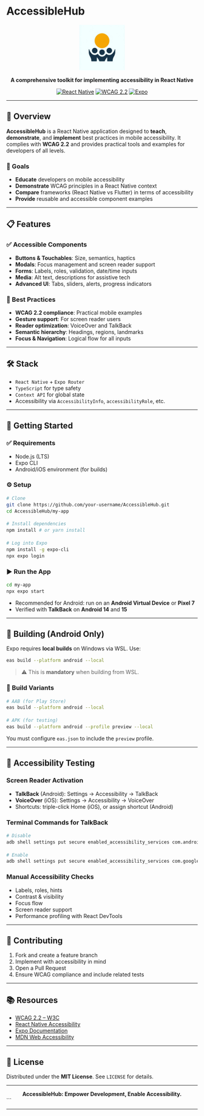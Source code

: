 # AccessibleHub

<div align="center">

<img src="my-app/assets/images/icon.png" alt="AccessibleHub Logo" width="120"/>

**A comprehensive toolkit for implementing accessibility in React Native**

[![React Native](https://img.shields.io/badge/React%20Native-v0.73-blue.svg)](https://reactnative.dev/)
[![WCAG 2.2](https://img.shields.io/badge/WCAG-2.2-green.svg)](https://www.w3.org/TR/WCAG22/)
[![Expo](https://img.shields.io/badge/Expo-SDK-lightgrey.svg)](https://expo.dev/)

</div>

---

## 📱 Overview

**AccessibleHub** is a React Native application designed to **teach**, **demonstrate**, and **implement** best practices in mobile accessibility. It complies with **WCAG 2.2** and provides practical tools and examples for developers of all levels.

### 🎯 Goals

- **Educate** developers on mobile accessibility
- **Demonstrate** WCAG principles in a React Native context
- **Compare** frameworks (React Native vs Flutter) in terms of accessibility
- **Provide** reusable and accessible component examples

---

## 📋 Features

### ✅ Accessible Components
- **Buttons & Touchables**: Size, semantics, haptics
- **Modals**: Focus management and screen reader support
- **Forms**: Labels, roles, validation, date/time inputs
- **Media**: Alt text, descriptions for assistive tech
- **Advanced UI**: Tabs, sliders, alerts, progress indicators

### 🧩 Best Practices
- **WCAG 2.2 compliance**: Practical mobile examples
- **Gesture support**: For screen reader users
- **Reader optimization**: VoiceOver and TalkBack
- **Semantic hierarchy**: Headings, regions, landmarks
- **Focus & Navigation**: Logical flow for all inputs

---

## 🛠️ Stack

- `React Native` + `Expo Router`
- `TypeScript` for type safety
- `Context API` for global state
- Accessibility via `AccessibilityInfo`, `accessibilityRole`, etc.

---

## 🚀 Getting Started

### ✅ Requirements
- Node.js (LTS)
- Expo CLI
- Android/iOS environment (for builds)

### ⚙️ Setup

```bash
# Clone
git clone https://github.com/your-username/AccessibleHub.git
cd AccessibleHub/my-app

# Install dependencies
npm install # or yarn install

# Log into Expo
npm install -g expo-cli
npx expo login
```

### ▶️ Run the App

```bash
cd my-app
npx expo start
```

- Recommended for Android: run on an **Android Virtual Device** or **Pixel 7**
- Verified with **TalkBack** on **Android 14** and **15**

---

## 🔨 Building (Android Only)

Expo requires **local builds** on Windows via WSL. Use:

```bash
eas build --platform android --local
```

> ⚠️ This is **mandatory** when building from WSL.

### 🧪 Build Variants

```bash
# AAB (for Play Store)
eas build --platform android --local

# APK (for testing)
eas build --platform android --profile preview --local
```

You must configure `eas.json` to include the `preview` profile.

---

## 🧪 Accessibility Testing

### Screen Reader Activation
- **TalkBack** (Android): Settings → Accessibility → TalkBack
- **VoiceOver** (iOS): Settings → Accessibility → VoiceOver
- Shortcuts: triple-click Home (iOS), or assign shortcut (Android)

### Terminal Commands for TalkBack
```bash
# Disable
adb shell settings put secure enabled_accessibility_services com.android.talkback/com.google.android.marvin.talkback.TalkBackService

# Enable
adb shell settings put secure enabled_accessibility_services com.google.android.marvin.talkback/com.google.android.marvin.talkback.TalkBackService
```

### Manual Accessibility Checks
- Labels, roles, hints
- Contrast & visibility
- Focus flow
- Screen reader support
- Performance profiling with React DevTools

---

## 🤝 Contributing

1. Fork and create a feature branch
2. Implement with accessibility in mind
3. Open a Pull Request
4. Ensure WCAG compliance and include related tests

---

## 📚 Resources

- [WCAG 2.2 – W3C](https://www.w3.org/TR/WCAG22/)
- [React Native Accessibility](https://reactnative.dev/docs/accessibility)
- [Expo Documentation](https://docs.expo.dev/)
- [MDN Web Accessibility](https://developer.mozilla.org/en-US/docs/Web/Accessibility)

---

## 📄 License

Distributed under the **MIT License**. See `LICENSE` for details.

---

<div align="center">
<b>AccessibleHub: Empower Development, Enable Accessibility.</b>
</div>
```

---